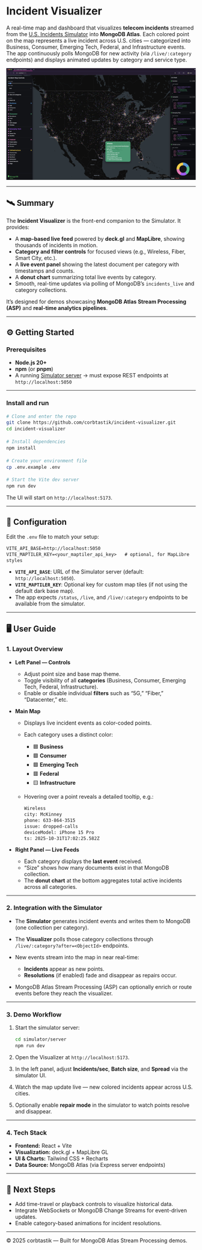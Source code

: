 # Incident Visualizer

A real-time map and dashboard that visualizes **telecom incidents** streamed from the [U.S. Incidents Simulator](https://github.com/corbtastik/simulator) into **MongoDB Atlas**.
Each colored point on the map represents a live incident across U.S. cities — categorized into Business, Consumer, Emerging Tech, Federal, and Infrastructure events.
The app continuously polls MongoDB for new activity (via `/live/:category` endpoints) and displays animated updates by category and service type.

![Incident Visualizer Screenshot](./assets/incident-visualizer-screenshot.jpg)

---

## 🛰 Summary

The **Incident Visualizer** is the front-end companion to the Simulator. It provides:

* A **map-based live feed** powered by **deck.gl** and **MapLibre**, showing thousands of incidents in motion.
* **Category and filter controls** for focused views (e.g., Wireless, Fiber, Smart City, etc.).
* A **live event panel** showing the latest document per category with timestamps and counts.
* A **donut chart** summarizing total live events by category.
* Smooth, real-time updates via polling of MongoDB’s `incidents_live` and category collections.

It’s designed for demos showcasing **MongoDB Atlas Stream Processing (ASP)** and **real-time analytics pipelines**.

---

## ⚙️ Getting Started

### Prerequisites

* **Node.js 20+**
* **npm** (or **pnpm**)
* A running [Simulator server](https://github.com/corbtastik/simulator)
  → must expose REST endpoints at `http://localhost:5050`

---

### Install and run

```bash
# Clone and enter the repo
git clone https://github.com/corbtastik/incident-visualizer.git
cd incident-visualizer

# Install dependencies
npm install

# Create your environment file
cp .env.example .env

# Start the Vite dev server
npm run dev
```

The UI will start on `http://localhost:5173`.

---

## 🔧 Configuration

Edit the `.env` file to match your setup:

```env
VITE_API_BASE=http://localhost:5050
VITE_MAPTILER_KEY=<your_maptiler_api_key>   # optional, for MapLibre styles
```

* **`VITE_API_BASE`**: URL of the Simulator server (default: `http://localhost:5050`).
* **`VITE_MAPTILER_KEY`**: Optional key for custom map tiles (if not using the default dark base map).
* The app expects `/status`, `/live`, and `/live/:category` endpoints to be available from the simulator.

---

## 🖥️ User Guide

### 1. **Layout Overview**

* **Left Panel — Controls**

  * Adjust point size and base map theme.
  * Toggle visibility of all **categories** (Business, Consumer, Emerging Tech, Federal, Infrastructure).
  * Enable or disable individual **filters** such as “5G,” “Fiber,” “Datacenter,” etc.

* **Main Map**

  * Displays live incident events as color-coded points.
  * Each category uses a distinct color:

    * 🟦 **Business**
    * 🟩 **Consumer**
    * 🟪 **Emerging Tech**
    * 🟥 **Federal**
    * 🟨 **Infrastructure**
  * Hovering over a point reveals a detailed tooltip, e.g.:

    ```
    Wireless
    city: McKinney
    phone: 633-864-3515
    issue: dropped-calls
    deviceModel: iPhone 15 Pro
    ts: 2025-10-31T17:02:25.582Z
    ```

* **Right Panel — Live Feeds**

  * Each category displays the **last event** received.
  * “Size” shows how many documents exist in that MongoDB collection.
  * The **donut chart** at the bottom aggregates total active incidents across all categories.

---

### 2. **Integration with the Simulator**

* The **Simulator** generates incident events and writes them to MongoDB (one collection per category).
* The **Visualizer** polls those category collections through `/live/:category?after=<ObjectId>` endpoints.
* New events stream into the map in near real-time:

  * **Incidents** appear as new points.
  * **Resolutions** (if enabled) fade and disappear as repairs occur.
* MongoDB Atlas Stream Processing (ASP) can optionally enrich or route events before they reach the visualizer.

---

### 3. **Demo Workflow**

1. Start the simulator server:

   ```bash
   cd simulator/server
   npm run dev
   ```
2. Open the Visualizer at `http://localhost:5173`.
3. In the left panel, adjust **Incidents/sec**, **Batch size**, and **Spread** via the simulator UI.
4. Watch the map update live — new colored incidents appear across U.S. cities.
5. Optionally enable **repair mode** in the simulator to watch points resolve and disappear.

---

### 4. **Tech Stack**

* **Frontend:** React + Vite
* **Visualization:** deck.gl + MapLibre GL
* **UI & Charts:** Tailwind CSS + Recharts
* **Data Source:** MongoDB Atlas (via Express server endpoints)

---

## 🧭 Next Steps

* Add time-travel or playback controls to visualize historical data.
* Integrate WebSockets or MongoDB Change Streams for event-driven updates.
* Enable category-based animations for incident resolutions.

---

© 2025 corbtastik — Built for MongoDB Atlas Stream Processing demos.
